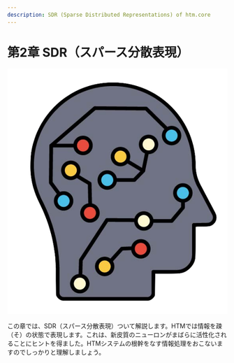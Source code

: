 ```yaml
---
description: SDR (Sparse Distributed Representations) of htm.core
---
```


# 第2章 SDR（スパース分散表現）

![Chapter-2](../.gitbook/assets/2-1.png)

この章では、SDR（スパース分散表現）ついて解説します。HTMでは情報を疎（そ）の状態で表現します。これは、新皮質のニューロンがまばらに活性化されることにヒントを得ました。HTMシステムの根幹をなす情報処理をおこないますのでしっかりと理解しましょう。

